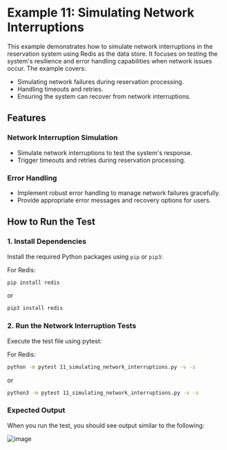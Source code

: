 # Example 11: Simulating Network Interruptions

This example demonstrates how to simulate network interruptions in the reservation system using Redis as the data store. It focuses on testing the system's resilience and error handling capabilities when network issues occur. The example covers:

- Simulating network failures during reservation processing.
- Handling timeouts and retries.
- Ensuring the system can recover from network interruptions.

## Features

### Network Interruption Simulation

- Simulate network interruptions to test the system's response.
- Trigger timeouts and retries during reservation processing.

### Error Handling

- Implement robust error handling to manage network failures gracefully.
- Provide appropriate error messages and recovery options for users.

## How to Run the Test

### 1. Install Dependencies

Install the required Python packages using `pip` or `pip3`:

For Redis:
```bash
pip install redis
```

or
```bash
pip3 install redis
```

### 2. Run the Network Interruption Tests

Execute the test file using pytest:

For Redis:
```bash
python -m pytest 11_simulating_network_interruptions.py -v -s
```

or
```bash
python3 -m pytest 11_simulating_network_interruptions.py -v -s
```

### Expected Output

When you run the test, you should see output similar to the following:

![image](https://github.com/user-attachments/assets/0d54e9a8-3242-4fbf-8721-ae081b2dd656)

